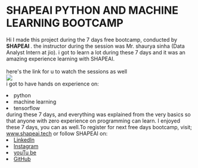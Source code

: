 # SHAPEAI PYTHON AND MACHINE LEARNING BOOTCAMP
Hi I made this project during the 7 days free bootcamp, conducted by <b> SHAPEAI
</b>.
the instructor during the session was Mr. shaurya sinha (Data Analyst Intern at jio). i got to
learn a lot during these 7 days and it was an amazing experience learning with SHAPEAI.
<br><br>here's the link for u to watch the sessions as well<br>
<a href="https://www.youtube.com/playlist?list=PL7zL8TDRnbuLNEA-59W7wWgCWE8LE0D6h"><img src="https://github.com/shapeAI/PYTHON-AND-DATA-ANALYTICS/blob/main/youtube%20THUMBNAIL-5.png"></a>
<br> i got to have hands on experience on:
<li>python
<li>machine learning
<li>tensorflow
<br>during these 7 days, and everything was explained from the very basics so that
anyone with zero experience on programming can learn.
I enjoyed these 7 days, you can as well.To register for next free days bootcamp, visit;
<a href="https://www.shapeai.tech">www.shapeai.tech</a>
or follow SHAPEAI on:
<li><a href=
"https://in.linkedin.com/company/shapeai">LinkedIn</a>
<li><a href=
"https://www.instagram.com/shape.ai/?hl=en">Instagram</a>
<li><a
href=
"https://www.youtube.com/channel/UCTUvDLTW9meuDXWcbmISPdA">youTu
be</a>
<li><a href=
"https://github.com/shapeai">GitHub</a>
